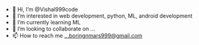 - 👋 Hi, I’m @Vishal999code
- 👀 I’m interested in web development, python, ML, android development
- 🌱 I’m currently learning ML
- 💞️ I’m looking to collaborate on ...
- 📫 How to reach me ...boringnmars999@gmail.com

<!---
Vishal999code/Vishal999code is a ✨ special ✨ repository because its `README.md` (this file) appears on your GitHub profile.
You can click the Preview link to take a look at your changes.
--->
